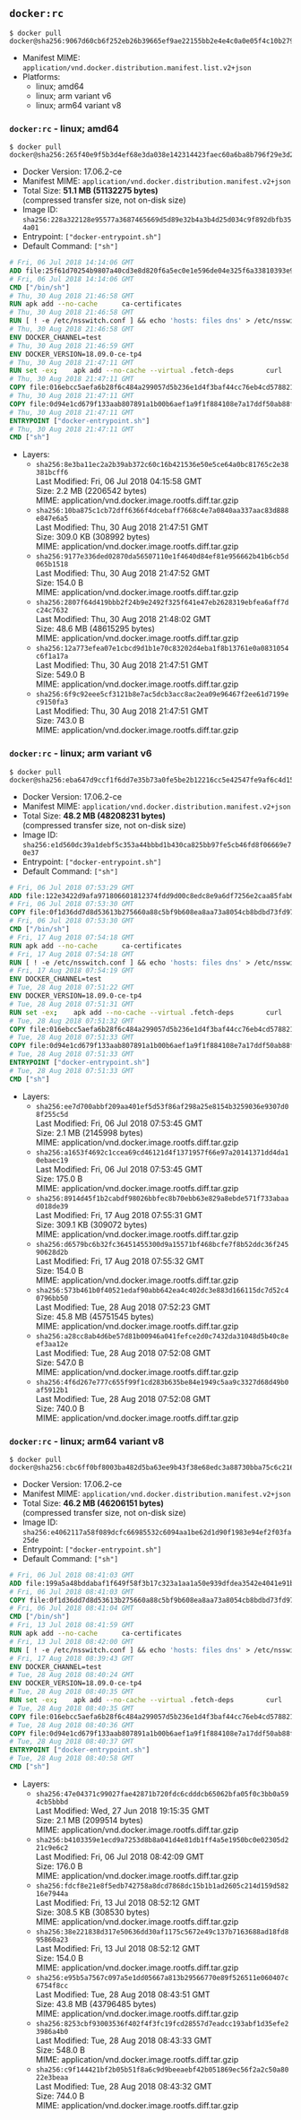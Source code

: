 ## `docker:rc`

```console
$ docker pull docker@sha256:9067d60cb6f252eb26b39665ef9ae22155bb2e4e4c0a0e05f4c10b2795ef45cc
```

-	Manifest MIME: `application/vnd.docker.distribution.manifest.list.v2+json`
-	Platforms:
	-	linux; amd64
	-	linux; arm variant v6
	-	linux; arm64 variant v8

### `docker:rc` - linux; amd64

```console
$ docker pull docker@sha256:265f40e9f5b3d4ef68e3da038e142314423faec60a6ba8b796f29e3d2b754fab
```

-	Docker Version: 17.06.2-ce
-	Manifest MIME: `application/vnd.docker.distribution.manifest.v2+json`
-	Total Size: **51.1 MB (51132275 bytes)**  
	(compressed transfer size, not on-disk size)
-	Image ID: `sha256:228a322128e95577a3687465669d5d89e32b4a3b4d25d034c9f892dbfb354a01`
-	Entrypoint: `["docker-entrypoint.sh"]`
-	Default Command: `["sh"]`

```dockerfile
# Fri, 06 Jul 2018 14:14:06 GMT
ADD file:25f61d70254b9807a40cd3e8d820f6a5ec0e1e596de04e325f6a33810393e95a in / 
# Fri, 06 Jul 2018 14:14:06 GMT
CMD ["/bin/sh"]
# Thu, 30 Aug 2018 21:46:58 GMT
RUN apk add --no-cache 		ca-certificates
# Thu, 30 Aug 2018 21:46:58 GMT
RUN [ ! -e /etc/nsswitch.conf ] && echo 'hosts: files dns' > /etc/nsswitch.conf
# Thu, 30 Aug 2018 21:46:58 GMT
ENV DOCKER_CHANNEL=test
# Thu, 30 Aug 2018 21:46:59 GMT
ENV DOCKER_VERSION=18.09.0-ce-tp4
# Thu, 30 Aug 2018 21:47:11 GMT
RUN set -ex; 	apk add --no-cache --virtual .fetch-deps 		curl 		tar 	; 		apkArch="$(apk --print-arch)"; 	case "$apkArch" in 		x86_64) dockerArch='x86_64' ;; 		armhf) dockerArch='armel' ;; 		aarch64) dockerArch='aarch64' ;; 		ppc64le) dockerArch='ppc64le' ;; 		s390x) dockerArch='s390x' ;; 		*) echo >&2 "error: unsupported architecture ($apkArch)"; exit 1 ;;	esac; 		if ! curl -fL -o docker.tgz "https://download.docker.com/linux/static/${DOCKER_CHANNEL}/${dockerArch}/docker-${DOCKER_VERSION}.tgz"; then 		echo >&2 "error: failed to download 'docker-${DOCKER_VERSION}' from '${DOCKER_CHANNEL}' for '${dockerArch}'"; 		exit 1; 	fi; 		tar --extract 		--file docker.tgz 		--strip-components 1 		--directory /usr/local/bin/ 	; 	rm docker.tgz; 		apk del .fetch-deps; 		dockerd -v; 	docker -v
# Thu, 30 Aug 2018 21:47:11 GMT
COPY file:016ebcc5aefa6b28f6c484a299057d5b236e1d4f3baf44cc76eb4cd578821691 in /usr/local/bin/modprobe 
# Thu, 30 Aug 2018 21:47:11 GMT
COPY file:0d94e1cd679f133aab807891a1b00b6aef1a9f1f884108e7a17ddf50ab88f1fb in /usr/local/bin/ 
# Thu, 30 Aug 2018 21:47:11 GMT
ENTRYPOINT ["docker-entrypoint.sh"]
# Thu, 30 Aug 2018 21:47:11 GMT
CMD ["sh"]
```

-	Layers:
	-	`sha256:8e3ba11ec2a2b39ab372c60c16b421536e50e5ce64a0bc81765c2e38381bcff6`  
		Last Modified: Fri, 06 Jul 2018 04:15:58 GMT  
		Size: 2.2 MB (2206542 bytes)  
		MIME: application/vnd.docker.image.rootfs.diff.tar.gzip
	-	`sha256:10ba875c1cb72dff6366f4dcebaff7668c4e7a0840aa337aac83d888e847e6a5`  
		Last Modified: Thu, 30 Aug 2018 21:47:51 GMT  
		Size: 309.0 KB (308992 bytes)  
		MIME: application/vnd.docker.image.rootfs.diff.tar.gzip
	-	`sha256:9177e336ded02870da56507110e1f4640d84ef81e956662b41b6cb5d065b1518`  
		Last Modified: Thu, 30 Aug 2018 21:47:52 GMT  
		Size: 154.0 B  
		MIME: application/vnd.docker.image.rootfs.diff.tar.gzip
	-	`sha256:2807f64d419bbb2f24b9e2492f325f641e47eb2628319ebfea6aff7dc24c7632`  
		Last Modified: Thu, 30 Aug 2018 21:48:02 GMT  
		Size: 48.6 MB (48615295 bytes)  
		MIME: application/vnd.docker.image.rootfs.diff.tar.gzip
	-	`sha256:12a773efea07e1cbcd9d1b1e70c83202d4eba1f8b13761e0a0831054c6f1a17a`  
		Last Modified: Thu, 30 Aug 2018 21:47:51 GMT  
		Size: 549.0 B  
		MIME: application/vnd.docker.image.rootfs.diff.tar.gzip
	-	`sha256:6f9c92eee5cf3121b8e7ac5dcb3acc8ac2ea09e96467f2ee61d7199ec9150fa3`  
		Last Modified: Thu, 30 Aug 2018 21:47:51 GMT  
		Size: 743.0 B  
		MIME: application/vnd.docker.image.rootfs.diff.tar.gzip

### `docker:rc` - linux; arm variant v6

```console
$ docker pull docker@sha256:eba647d9ccf1f6dd7e35b73a0fe5be2b12216cc5e42547fe9af6c4d15ebc8142
```

-	Docker Version: 17.06.2-ce
-	Manifest MIME: `application/vnd.docker.distribution.manifest.v2+json`
-	Total Size: **48.2 MB (48208231 bytes)**  
	(compressed transfer size, not on-disk size)
-	Image ID: `sha256:e1d560dc39a1debf5c353a44bbbd1b430ca825bb97fe5cb46fd8f06669e70e37`
-	Entrypoint: `["docker-entrypoint.sh"]`
-	Default Command: `["sh"]`

```dockerfile
# Fri, 06 Jul 2018 07:53:29 GMT
ADD file:122e3422d9afa971806601812374fdd9d00c8edc8e9a6df7256e2caa85fab6d1 in / 
# Fri, 06 Jul 2018 07:53:30 GMT
COPY file:0f1d36dd7d8d53613b275660a88c5bf9b608ea8aa73a8054cb8bdbd73fd971ac in /etc/localtime 
# Fri, 06 Jul 2018 07:53:30 GMT
CMD ["/bin/sh"]
# Fri, 17 Aug 2018 07:54:18 GMT
RUN apk add --no-cache 		ca-certificates
# Fri, 17 Aug 2018 07:54:18 GMT
RUN [ ! -e /etc/nsswitch.conf ] && echo 'hosts: files dns' > /etc/nsswitch.conf
# Fri, 17 Aug 2018 07:54:19 GMT
ENV DOCKER_CHANNEL=test
# Tue, 28 Aug 2018 07:51:22 GMT
ENV DOCKER_VERSION=18.09.0-ce-tp4
# Tue, 28 Aug 2018 07:51:31 GMT
RUN set -ex; 	apk add --no-cache --virtual .fetch-deps 		curl 		tar 	; 		apkArch="$(apk --print-arch)"; 	case "$apkArch" in 		x86_64) dockerArch='x86_64' ;; 		armhf) dockerArch='armel' ;; 		aarch64) dockerArch='aarch64' ;; 		ppc64le) dockerArch='ppc64le' ;; 		s390x) dockerArch='s390x' ;; 		*) echo >&2 "error: unsupported architecture ($apkArch)"; exit 1 ;;	esac; 		if ! curl -fL -o docker.tgz "https://download.docker.com/linux/static/${DOCKER_CHANNEL}/${dockerArch}/docker-${DOCKER_VERSION}.tgz"; then 		echo >&2 "error: failed to download 'docker-${DOCKER_VERSION}' from '${DOCKER_CHANNEL}' for '${dockerArch}'"; 		exit 1; 	fi; 		tar --extract 		--file docker.tgz 		--strip-components 1 		--directory /usr/local/bin/ 	; 	rm docker.tgz; 		apk del .fetch-deps; 		dockerd -v; 	docker -v
# Tue, 28 Aug 2018 07:51:32 GMT
COPY file:016ebcc5aefa6b28f6c484a299057d5b236e1d4f3baf44cc76eb4cd578821691 in /usr/local/bin/modprobe 
# Tue, 28 Aug 2018 07:51:33 GMT
COPY file:0d94e1cd679f133aab807891a1b00b6aef1a9f1f884108e7a17ddf50ab88f1fb in /usr/local/bin/ 
# Tue, 28 Aug 2018 07:51:33 GMT
ENTRYPOINT ["docker-entrypoint.sh"]
# Tue, 28 Aug 2018 07:51:33 GMT
CMD ["sh"]
```

-	Layers:
	-	`sha256:ee7d700abbf209aa401ef5d53f86af298a25e8154b3259036e9307d08f255c5d`  
		Last Modified: Fri, 06 Jul 2018 07:53:45 GMT  
		Size: 2.1 MB (2145998 bytes)  
		MIME: application/vnd.docker.image.rootfs.diff.tar.gzip
	-	`sha256:a1653f4692c1ccea69cd46121d4f1371957f66e97a20141371dd4da10ebaec19`  
		Last Modified: Fri, 06 Jul 2018 07:53:45 GMT  
		Size: 175.0 B  
		MIME: application/vnd.docker.image.rootfs.diff.tar.gzip
	-	`sha256:8914d45f1b2cabdf98026bbfec8b70ebb63e829a8ebde571f733abaad018de39`  
		Last Modified: Fri, 17 Aug 2018 07:55:31 GMT  
		Size: 309.1 KB (309072 bytes)  
		MIME: application/vnd.docker.image.rootfs.diff.tar.gzip
	-	`sha256:d6579bc6b32fc36451455300d9a15571bf468bcfe7f8b52ddc36f24590628d2b`  
		Last Modified: Fri, 17 Aug 2018 07:55:32 GMT  
		Size: 154.0 B  
		MIME: application/vnd.docker.image.rootfs.diff.tar.gzip
	-	`sha256:573b461b0f40521edaf90abb642ea4c402dc3e883d166115dc7d52c40796bb50`  
		Last Modified: Tue, 28 Aug 2018 07:52:23 GMT  
		Size: 45.8 MB (45751545 bytes)  
		MIME: application/vnd.docker.image.rootfs.diff.tar.gzip
	-	`sha256:a28cc8ab4d6be57d81b00946a041fefce2d0c7432da31048d5b40c8eef3aa12e`  
		Last Modified: Tue, 28 Aug 2018 07:52:08 GMT  
		Size: 547.0 B  
		MIME: application/vnd.docker.image.rootfs.diff.tar.gzip
	-	`sha256:4f6d267e777c655f99f1cd283b635be84e1949c5aa9c3327d68d49b0af5912b1`  
		Last Modified: Tue, 28 Aug 2018 07:52:08 GMT  
		Size: 740.0 B  
		MIME: application/vnd.docker.image.rootfs.diff.tar.gzip

### `docker:rc` - linux; arm64 variant v8

```console
$ docker pull docker@sha256:cbc6ff0bf8003ba482d5ba63ee9b43f38e68edc3a88730bba75c6c2161ac9c0d
```

-	Docker Version: 17.06.2-ce
-	Manifest MIME: `application/vnd.docker.distribution.manifest.v2+json`
-	Total Size: **46.2 MB (46206151 bytes)**  
	(compressed transfer size, not on-disk size)
-	Image ID: `sha256:e4062117a58f089dcfc66985532c6094aa1be62d1d90f1983e94ef2f03fa25de`
-	Entrypoint: `["docker-entrypoint.sh"]`
-	Default Command: `["sh"]`

```dockerfile
# Fri, 06 Jul 2018 08:41:03 GMT
ADD file:199a5a48bddabaf1f649f58f3b17c323a1aa1a50e939dfdea3542e4041e91b7b in / 
# Fri, 06 Jul 2018 08:41:03 GMT
COPY file:0f1d36dd7d8d53613b275660a88c5bf9b608ea8aa73a8054cb8bdbd73fd971ac in /etc/localtime 
# Fri, 06 Jul 2018 08:41:04 GMT
CMD ["/bin/sh"]
# Fri, 13 Jul 2018 08:41:59 GMT
RUN apk add --no-cache 		ca-certificates
# Fri, 13 Jul 2018 08:42:00 GMT
RUN [ ! -e /etc/nsswitch.conf ] && echo 'hosts: files dns' > /etc/nsswitch.conf
# Fri, 17 Aug 2018 08:39:43 GMT
ENV DOCKER_CHANNEL=test
# Tue, 28 Aug 2018 08:40:24 GMT
ENV DOCKER_VERSION=18.09.0-ce-tp4
# Tue, 28 Aug 2018 08:40:35 GMT
RUN set -ex; 	apk add --no-cache --virtual .fetch-deps 		curl 		tar 	; 		apkArch="$(apk --print-arch)"; 	case "$apkArch" in 		x86_64) dockerArch='x86_64' ;; 		armhf) dockerArch='armel' ;; 		aarch64) dockerArch='aarch64' ;; 		ppc64le) dockerArch='ppc64le' ;; 		s390x) dockerArch='s390x' ;; 		*) echo >&2 "error: unsupported architecture ($apkArch)"; exit 1 ;;	esac; 		if ! curl -fL -o docker.tgz "https://download.docker.com/linux/static/${DOCKER_CHANNEL}/${dockerArch}/docker-${DOCKER_VERSION}.tgz"; then 		echo >&2 "error: failed to download 'docker-${DOCKER_VERSION}' from '${DOCKER_CHANNEL}' for '${dockerArch}'"; 		exit 1; 	fi; 		tar --extract 		--file docker.tgz 		--strip-components 1 		--directory /usr/local/bin/ 	; 	rm docker.tgz; 		apk del .fetch-deps; 		dockerd -v; 	docker -v
# Tue, 28 Aug 2018 08:40:35 GMT
COPY file:016ebcc5aefa6b28f6c484a299057d5b236e1d4f3baf44cc76eb4cd578821691 in /usr/local/bin/modprobe 
# Tue, 28 Aug 2018 08:40:36 GMT
COPY file:0d94e1cd679f133aab807891a1b00b6aef1a9f1f884108e7a17ddf50ab88f1fb in /usr/local/bin/ 
# Tue, 28 Aug 2018 08:40:37 GMT
ENTRYPOINT ["docker-entrypoint.sh"]
# Tue, 28 Aug 2018 08:40:58 GMT
CMD ["sh"]
```

-	Layers:
	-	`sha256:47e04371c99027fae42871b720fdc6cdddcb65062bfa05f0c3bb0a594cb5bbbd`  
		Last Modified: Wed, 27 Jun 2018 19:15:35 GMT  
		Size: 2.1 MB (2099514 bytes)  
		MIME: application/vnd.docker.image.rootfs.diff.tar.gzip
	-	`sha256:b4103359e1ecd9a7253d8b8a041d4e81db1ff4a5e1950bc0e02305d221c9e6c2`  
		Last Modified: Fri, 06 Jul 2018 08:42:09 GMT  
		Size: 176.0 B  
		MIME: application/vnd.docker.image.rootfs.diff.tar.gzip
	-	`sha256:fdcf8e21e8f5edb742758a8dcd7868dc15b1b1ad2605c214d159d58216e7944a`  
		Last Modified: Fri, 13 Jul 2018 08:52:12 GMT  
		Size: 308.5 KB (308530 bytes)  
		MIME: application/vnd.docker.image.rootfs.diff.tar.gzip
	-	`sha256:38e221838d317e50636dd30af1175c5672e49c137b7163688ad18fd895860a23`  
		Last Modified: Fri, 13 Jul 2018 08:52:12 GMT  
		Size: 154.0 B  
		MIME: application/vnd.docker.image.rootfs.diff.tar.gzip
	-	`sha256:e95b5a7567c097a5e1dd05667a813b29566770e89f526511e060407c6754f8cc`  
		Last Modified: Tue, 28 Aug 2018 08:43:51 GMT  
		Size: 43.8 MB (43796485 bytes)  
		MIME: application/vnd.docker.image.rootfs.diff.tar.gzip
	-	`sha256:8253cbf93003536f402f4f3fc19fcd28557d7eadcc193abf1d35efe23986a4b0`  
		Last Modified: Tue, 28 Aug 2018 08:43:33 GMT  
		Size: 548.0 B  
		MIME: application/vnd.docker.image.rootfs.diff.tar.gzip
	-	`sha256:c9f144421bf2b05b51f8a6c9d9beeaebf42b051869ec56f2a2c50a8022e3beaa`  
		Last Modified: Tue, 28 Aug 2018 08:43:32 GMT  
		Size: 744.0 B  
		MIME: application/vnd.docker.image.rootfs.diff.tar.gzip
